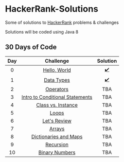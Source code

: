 # HackerRank-Solutions

Some of solutions to [HackerRank](https://www.hackerrank.com/) problems & challenges

Solutions will be coded using Java 8

## 30 Days of Code

| Day |                                       Challenge                                                         |                                                           Solution                                                                      |
|:---:|:-------------------------------------------------------------------------------------------------------:|:------:|
|  0  |[Hello, World](https://www.hackerrank.com/challenges/30-hello-world)                                     |[:heavy_check_mark:](https://github.com/LittleJellycat/HackerRank-Solutions/blob/master/src/CodingChallenge/HelloWorld.java) |
|  1  |[Data Types](https://www.hackerrank.com/challenges/30-data-types)                                        |[:heavy_check_mark:](https://github.com/LittleJellycat/HackerRank-Solutions/blob/master/src/CodingChallenge/DataTypes.java)|
|  2  |[Operators](https://www.hackerrank.com/challenges/30-operators)|TBA|
|  3  |[Intro to Conditional Statements](https://www.hackerrank.com/challenges/30-conditional-statements)|TBA|
|  4  |[Class vs. Instance](https://www.hackerrank.com/challenges/30-class-vs-instance)|TBA|
|  5  |[Loops](https://www.hackerrank.com/challenges/30-loops)|TBA|
|  6  |[Let's Review](https://www.hackerrank.com/challenges/30-review-loop)|TBA|
|  7  |[Arrays](https://www.hackerrank.com/challenges/30-arrays)|TBA|
|  8  |[Dictionaries and Maps](https://www.hackerrank.com/challenges/30-dictionaries-and-maps)|TBA|
|  9  |[Recursion](https://www.hackerrank.com/challenges/30-recursion)|TBA|
|  10 |[Binary Numbers](https://www.hackerrank.com/challenges/30-binary-numbers)|TBA|
